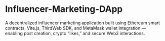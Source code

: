 # Influencer-Marketing-DApp
A decentralized influencer marketing application built using Ethereum smart contracts, Vite.js, ThirdWeb SDK, and MetaMask wallet integration — enabling post creation, crypto “likes,” and secure Web3 interactions.
